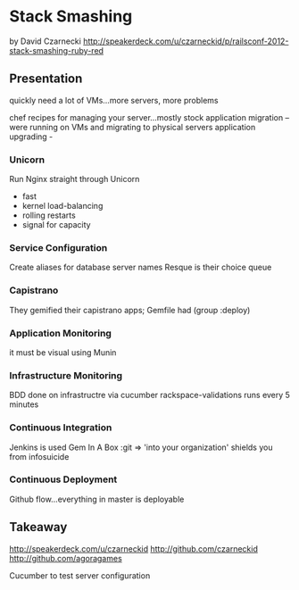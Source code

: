 # Stack Smashing
by David Czarnecki
http://speakerdeck.com/u/czarneckid/p/railsconf-2012-stack-smashing-ruby-red

## Presentation

quickly need a lot of VMs…more servers, more problems

chef recipes for managing your server…mostly stock
application migration – were running on VMs and migrating to physical servers
application upgrading - 

### Unicorn 

Run Nginx straight through Unicorn

* fast
* kernel load-balancing
* rolling restarts
* signal for capacity

### Service Configuration

Create aliases for database server names
Resque is their choice queue

### Capistrano

They gemified their capistrano apps;
Gemfile had (group :deploy)

### Application Monitoring

it must be visual
using Munin  

### Infrastructure Monitoring

BDD done on infrastructre via cucumber
rackspace-validations runs every 5 minutes

### Continuous Integration

Jenkins is used
Gem In A Box
:git => 'into your organization' shields you from infosuicide

### Continuous Deployment

Github flow…everything in master is deployable

## Takeaway
http://speakerdeck.com/u/czarneckid
http://github.com/czarneckid
http://github.com/agoragames

Cucumber to test server configuration